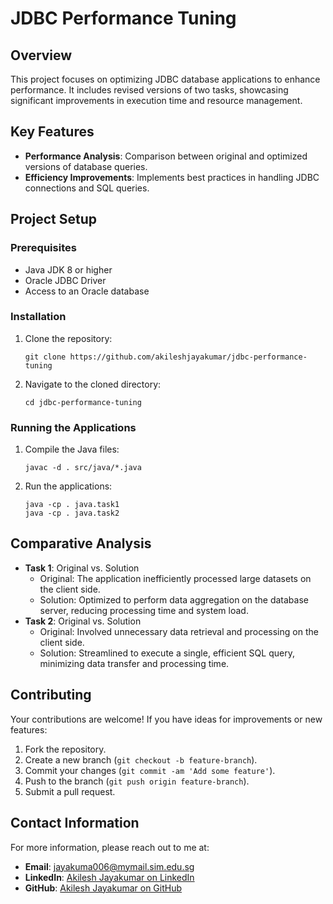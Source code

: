 # JDBC Performance Tuning

## Overview

This project focuses on optimizing JDBC database applications to enhance performance. It includes revised versions of two tasks, showcasing significant improvements in execution time and resource management.

## Key Features

- **Performance Analysis**: Comparison between original and optimized versions of database queries.
- **Efficiency Improvements**: Implements best practices in handling JDBC connections and SQL queries.

## Project Setup

### Prerequisites

- Java JDK 8 or higher
- Oracle JDBC Driver
- Access to an Oracle database

### Installation

1. Clone the repository:
   ```
   git clone https://github.com/akileshjayakumar/jdbc-performance-tuning
   ```
2. Navigate to the cloned directory:
   ```
   cd jdbc-performance-tuning
   ```

### Running the Applications

1. Compile the Java files:
   ```
   javac -d . src/java/*.java
   ```
2. Run the applications:
   ```
   java -cp . java.task1
   java -cp . java.task2
   ```

## Comparative Analysis

- **Task 1**: Original vs. Solution
  - Original: The application inefficiently processed large datasets on the client side.
  - Solution: Optimized to perform data aggregation on the database server, reducing processing time and system load.
- **Task 2**: Original vs. Solution
  - Original: Involved unnecessary data retrieval and processing on the client side.
  - Solution: Streamlined to execute a single, efficient SQL query, minimizing data transfer and processing time.

## Contributing

Your contributions are welcome! If you have ideas for improvements or new features:

1. Fork the repository.
2. Create a new branch (`git checkout -b feature-branch`).
3. Commit your changes (`git commit -am 'Add some feature'`).
4. Push to the branch (`git push origin feature-branch`).
5. Submit a pull request.

## Contact Information

For more information, please reach out to me at:

- **Email**: jayakuma006@mymail.sim.edu.sg
- **LinkedIn**: [Akilesh Jayakumar on LinkedIn](https://www.linkedin.com/in/akileshjayakumar/)
- **GitHub**: [Akilesh Jayakumar on GitHub](https://github.com/akileshjayakumar)
